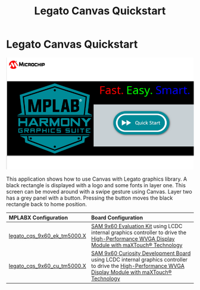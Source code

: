 ﻿---
parent: Example Applications
title: Legato Canvas Quickstart
nav_order: 1
---

# Legato Canvas Quickstart

![](./../../docs/html/legato_canvas_quickstart.png)

This application shows how to use Canvas with Legato graphics library. A black rectangle is displayed with a logo and some fonts in layer one. This screen can be moved around with a swipe gesture using Canvas. Layer two has a grey panel with a button. Pressing the button moves the black rectangle back to home position.  

|MPLABX Configuration|Board Configuration|
|:-------------------|:------------------|
| [legato_cqs_9x60_ek_tm5000.X](./firmware/legato_cqs_9x60_ek_tm5000.X/readme.md)| [SAM 9x60 Evaluation Kit](https://www.microchip.com/developmenttools/ProductDetails/DT100126) using LCDC internal graphics controller to drive the [High-Performance WVGA Display Module with maXTouch® Technology](https://www.microchip.com/DevelopmentTools/ProductDetails/PartNO/AC320005-5)|
| [legato_cqs_9x60_cu_tm5000.X](./firmware/legato_cqs_9x60_cu_tm5000.X/readme.md)| [SAM 9x60 Curiosity Development Board](https://www.microchip.com/en-us/development-tool/EV40E67A) using LCDC internal graphics controller to drive the [High-Performance WVGA Display Module with maXTouch® Technology](https://www.microchip.com/DevelopmentTools/ProductDetails/PartNO/AC320005-5)|
